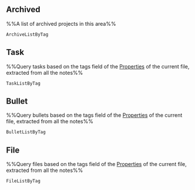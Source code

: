 ## Archived
%%A list of archived projects in this area%%
```LifeOS
ArchiveListByTag
```

## Task
%%Query tasks based on the tags field of the [Properties](https://help.obsidian.md/Editing+and+formatting/Properties) of the current file, extracted from all the notes%%
```LifeOS
TaskListByTag
```

## Bullet
%%Query bullets based on the tags field of the [Properties](https://help.obsidian.md/Editing+and+formatting/Properties) of the current file, extracted from all the notes%%
```LifeOS
BulletListByTag
```

## File
%%Query files based on the tags field of the [Properties](https://help.obsidian.md/Editing+and+formatting/Properties) of the current file, extracted from all the notes%%
```LifeOS
FileListByTag
```
